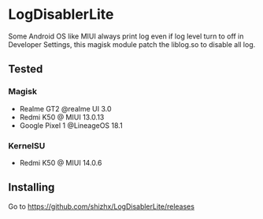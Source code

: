 # LogDisablerLite

Some Android OS like MIUI always print log even if log level turn to off in Developer Settings, this magisk module patch the liblog.so to disable all log.

## Tested

### Magisk

- Realme GT2 @realme UI 3.0
- Redmi K50 @ MIUI 13.0.13
- Google Pixel 1 @LineageOS 18.1

### KernelSU
- Redmi K50 @ MIUI 14.0.6

## Installing

Go to https://github.com/shizhx/LogDisablerLite/releases 
